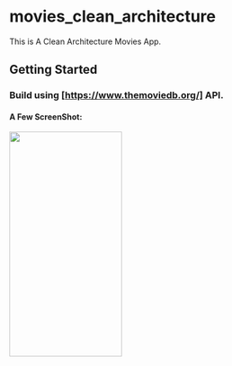 # movies_clean_architecture

This is A Clean Architecture Movies App.

## Getting Started
### Build using [https://www.themoviedb.org/] API.

#### A Few ScreenShot:
  
<img src="https://user-images.githubusercontent.com/85020587/227742504-892091fe-e34d-459f-82c1-efa57c431717.png" width="200" height="400" />
